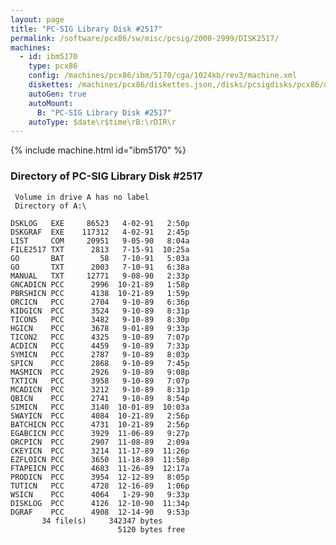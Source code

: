 ```yaml
---
layout: page
title: "PC-SIG Library Disk #2517"
permalink: /software/pcx86/sw/misc/pcsig/2000-2999/DISK2517/
machines:
  - id: ibm5170
    type: pcx86
    config: /machines/pcx86/ibm/5170/cga/1024kb/rev3/machine.xml
    diskettes: /machines/pcx86/diskettes.json,/disks/pcsigdisks/pcx86/diskettes.json
    autoGen: true
    autoMount:
      B: "PC-SIG Library Disk #2517"
    autoType: $date\r$time\rB:\rDIR\r
---
```


{% include machine.html id="ibm5170" %}

### Directory of PC-SIG Library Disk #2517

     Volume in drive A has no label
     Directory of A:\

    DSKLOG   EXE     86523   4-02-91   2:50p
    DSKGRAF  EXE    117312   4-02-91   2:45p
    LIST     COM     20951   9-05-90   8:04a
    FILE2517 TXT      2813   7-15-91  10:25a
    GO       BAT        58   7-10-91   5:03a
    GO       TXT      2003   7-10-91   6:38a
    MANUAL   TXT     12771   9-08-90   2:33p
    GNCADICN PCC      2996  10-21-89   1:58p
    PBRSHICN PCC      4138  10-21-89   1:59p
    ORCICN   PCC      2704   9-10-89   6:36p
    KIDGICN  PCC      3524   9-10-89   8:31p
    TICON5   PCC      3482   9-10-89   8:30p
    HGICN    PCC      3678   9-01-89   9:33p
    TICON2   PCC      4325   9-10-89   7:07p
    ACDICN   PCC      4459   9-10-89   7:33p
    SYMICN   PCC      2787   9-10-89   8:03p
    SPICN    PCC      2868   9-10-89   7:45p
    MASMICN  PCC      2926   9-10-89   9:08p
    TXTICN   PCC      3958   9-10-89   7:07p
    MCADICN  PCC      3212   9-10-89   8:31p
    QBICN    PCC      2741   9-10-89   8:54p
    SIMICN   PCC      3140  10-01-89  10:03a
    SWAYICN  PCC      4084  10-21-89   2:56p
    BATCHICN PCC      4731  10-21-89   2:56p
    EGABCICN PCC      3929  11-06-89   9:27p
    ORCPICN  PCC      2907  11-08-89   2:09a
    CKEYICN  PCC      3214  11-17-89  11:26p
    EZFLOICN PCC      3650  11-18-89  11:58p
    FTAPEICN PCC      4683  11-26-89  12:17a
    PRODICN  PCC      3954  12-12-89   8:05p
    TUTICN   PCC      4728  12-16-89   1:06p
    WSICN    PCC      4064   1-29-90   9:33p
    DISKLOG  PCC      4126  12-10-90  11:34p
    DGRAF    PCC      4908  12-14-90   9:53p
           34 file(s)     342347 bytes
                            5120 bytes free
